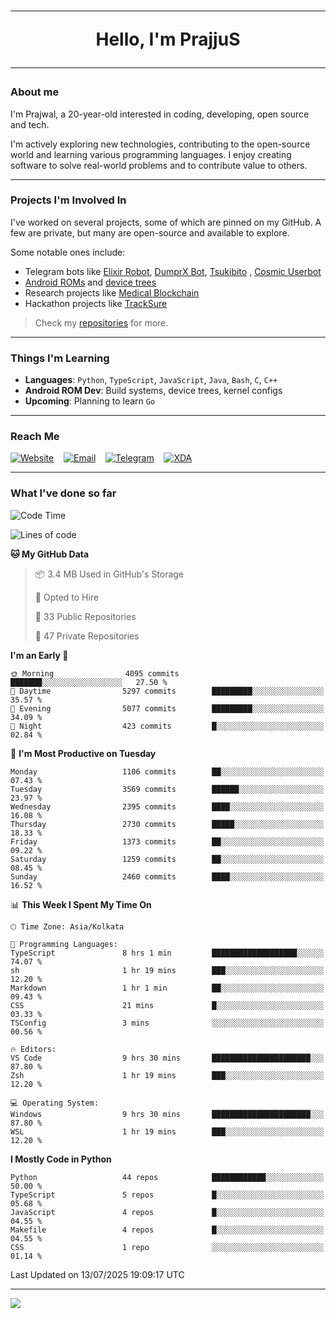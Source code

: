 <h1 align="center"><hr>Hello, I'm PrajjuS<hr></h1>

### About me

I'm Prajwal, a 20-year-old interested in coding, developing, open source and tech.

I'm actively exploring new technologies, contributing to the open-source world and learning various programming languages. I enjoy creating software to solve real-world problems and to contribute value to others.

---

### Projects I'm Involved In

I've worked on several projects, some of which are pinned on my GitHub. A few are private, but many are open-source and available to explore.

Some notable ones include:

- Telegram bots like [Elixir Robot](https://t.me/projectelixir_bot), [DumprX Bot](https://t.me/DumprXBot), [Tsukibito](https://t.me/PrajjuSAssistantBot)
, [Cosmic Userbot](https://github.com/SkyLab-Devs/CosmicUserbot)
- [Android ROMs](https://github.com/Noob-OS) and [device trees](https://github.com/PrajjuS/device_xiaomi_vince)
- Research projects like [Medical Blockchain](https://github.com/PrajjuS/Medical-Blockchain)
- Hackathon projects like [TrackSure](https://github.com/TheNoMadDevs/TrackSure)

> Check my [repositories](https://github.com/PrajjuS?tab=repositories) for more.

---

### Things I'm Learning

- **Languages**: `Python`, `TypeScript`, `JavaScript`, `Java`, `Bash`, `C`, `C++`
- **Android ROM Dev**: Build systems, device trees, kernel configs
- **Upcoming**: Planning to learn `Go`

---

### Reach Me


<a href="https://prajjus.xyz"><img src="https://img.shields.io/badge/Website-000000?style=flat-square&logo=githubpages&logoColor=white" alt="Website"/></a>
&nbsp;&nbsp;
<a href="mailto:theprajjus@gmail.com"><img src="https://img.shields.io/badge/Email-D14836?style=flat-square&logo=gmail&logoColor=white" alt="Email"/></a>
&nbsp;&nbsp;
<a href="https://telegram.me/PrajjuS"><img src="https://img.shields.io/badge/Telegram-2CA5E0?style=flat-square&logo=telegram&logoColor=white" alt="Telegram"/></a>
&nbsp;&nbsp;
<a href="https://forum.xda-developers.com/m/prajjus.10388799/"><img src="https://img.shields.io/badge/XDA-F59714?style=flat-square&logo=xda-developers&logoColor=white" alt="XDA"/></a>

---

### What I've done so far

<!--START_SECTION:waka-->
![Code Time](http://img.shields.io/badge/Code%20Time-993%20hrs%2055%20mins-blue)

![Lines of code](https://img.shields.io/badge/From%20Hello%20World%20I%27ve%20Written-1.5%20million%20lines%20of%20code-blue)

**🐱 My GitHub Data** 

> 📦 3.4 MB Used in GitHub's Storage 
 > 
> 💼 Opted to Hire
 > 
> 📜 33 Public Repositories 
 > 
> 🔑 47 Private Repositories 
 > 
**I'm an Early 🐤** 

```text
🌞 Morning                4095 commits        ███████░░░░░░░░░░░░░░░░░░   27.50 % 
🌆 Daytime                5297 commits        █████████░░░░░░░░░░░░░░░░   35.57 % 
🌃 Evening                5077 commits        █████████░░░░░░░░░░░░░░░░   34.09 % 
🌙 Night                  423 commits         █░░░░░░░░░░░░░░░░░░░░░░░░   02.84 % 
```
📅 **I'm Most Productive on Tuesday** 

```text
Monday                   1106 commits        ██░░░░░░░░░░░░░░░░░░░░░░░   07.43 % 
Tuesday                  3569 commits        ██████░░░░░░░░░░░░░░░░░░░   23.97 % 
Wednesday                2395 commits        ████░░░░░░░░░░░░░░░░░░░░░   16.08 % 
Thursday                 2730 commits        █████░░░░░░░░░░░░░░░░░░░░   18.33 % 
Friday                   1373 commits        ██░░░░░░░░░░░░░░░░░░░░░░░   09.22 % 
Saturday                 1259 commits        ██░░░░░░░░░░░░░░░░░░░░░░░   08.45 % 
Sunday                   2460 commits        ████░░░░░░░░░░░░░░░░░░░░░   16.52 % 
```


📊 **This Week I Spent My Time On** 

```text
🕑︎ Time Zone: Asia/Kolkata

💬 Programming Languages: 
TypeScript               8 hrs 1 min         ███████████████████░░░░░░   74.07 % 
sh                       1 hr 19 mins        ███░░░░░░░░░░░░░░░░░░░░░░   12.20 % 
Markdown                 1 hr 1 min          ██░░░░░░░░░░░░░░░░░░░░░░░   09.43 % 
CSS                      21 mins             █░░░░░░░░░░░░░░░░░░░░░░░░   03.33 % 
TSConfig                 3 mins              ░░░░░░░░░░░░░░░░░░░░░░░░░   00.56 % 

🔥 Editors: 
VS Code                  9 hrs 30 mins       ██████████████████████░░░   87.80 % 
Zsh                      1 hr 19 mins        ███░░░░░░░░░░░░░░░░░░░░░░   12.20 % 

💻 Operating System: 
Windows                  9 hrs 30 mins       ██████████████████████░░░   87.80 % 
WSL                      1 hr 19 mins        ███░░░░░░░░░░░░░░░░░░░░░░   12.20 % 
```

**I Mostly Code in Python** 

```text
Python                   44 repos            ████████████░░░░░░░░░░░░░   50.00 % 
TypeScript               5 repos             █░░░░░░░░░░░░░░░░░░░░░░░░   05.68 % 
JavaScript               4 repos             █░░░░░░░░░░░░░░░░░░░░░░░░   04.55 % 
Makefile                 4 repos             █░░░░░░░░░░░░░░░░░░░░░░░░   04.55 % 
CSS                      1 repo              ░░░░░░░░░░░░░░░░░░░░░░░░░   01.14 % 
```




 Last Updated on 13/07/2025 19:09:17 UTC
<!--END_SECTION:waka-->

---

<img src="https://komarev.com/ghpvc/?username=prajjus&label=Profile%20Views&color=000000&style=flat">